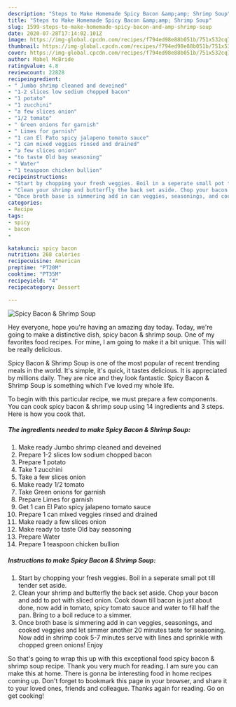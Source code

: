 ```yaml
---
description: "Steps to Make Homemade Spicy Bacon &amp;amp; Shrimp Soup"
title: "Steps to Make Homemade Spicy Bacon &amp;amp; Shrimp Soup"
slug: 1599-steps-to-make-homemade-spicy-bacon-and-amp-shrimp-soup
date: 2020-07-28T17:14:02.101Z
image: https://img-global.cpcdn.com/recipes/f794ed98e88b051b/751x532cq70/spicy-bacon-shrimp-soup-recipe-main-photo.jpg
thumbnail: https://img-global.cpcdn.com/recipes/f794ed98e88b051b/751x532cq70/spicy-bacon-shrimp-soup-recipe-main-photo.jpg
cover: https://img-global.cpcdn.com/recipes/f794ed98e88b051b/751x532cq70/spicy-bacon-shrimp-soup-recipe-main-photo.jpg
author: Mabel McBride
ratingvalue: 4.8
reviewcount: 22828
recipeingredient:
- " Jumbo shrimp cleaned and deveined"
- "1-2 slices low sodium chopped bacon"
- "1 potato"
- "1 zucchini"
- "a few slices onion"
- "1/2 tomato"
- " Green onions for garnish"
- " Limes for garnish"
- "1 can El Pato spicy jalapeno tomato sauce"
- "1 can mixed veggies rinsed and drained"
- "a few slices onion"
- "to taste Old bay seasoning"
- " Water"
- "1 teaspoon chicken bullion"
recipeinstructions:
- "Start by chopping your fresh veggies. Boil in a seperate small pot till tender set aside."
- "Clean your shrimp and butterfly the back set aside. Chop your bacon and add to pot with sliced onion. Cook down till bacon is just about done, now add in tomato, spicy tomato sauce and water to fill half the pan. Bring to a boil reduce to a simmer."
- "Once broth base is simmering add in can veggies, seasonings, and cooked veggies and let simmer another 20 minutes taste for seasoning. Now add in shrimp cook 5-7 minutes serve with lines and sprinkle with chopped green onions! Enjoy"
categories:
- Recipe
tags:
- spicy
- bacon
- 

katakunci: spicy bacon  
nutrition: 268 calories
recipecuisine: American
preptime: "PT20M"
cooktime: "PT35M"
recipeyield: "4"
recipecategory: Dessert

---
```



![Spicy Bacon &amp; Shrimp Soup](https://img-global.cpcdn.com/recipes/f794ed98e88b051b/751x532cq70/spicy-bacon-shrimp-soup-recipe-main-photo.jpg)

Hey everyone, hope you're having an amazing day today. Today, we're going to make a distinctive dish, spicy bacon &amp; shrimp soup. One of my favorites food recipes. For mine, I am going to make it a bit unique. This will be really delicious.



Spicy Bacon &amp; Shrimp Soup is one of the most popular of recent trending meals in the world. It's simple, it's quick, it tastes delicious. It is appreciated by millions daily. They are nice and they look fantastic. Spicy Bacon &amp; Shrimp Soup is something which I've loved my whole life.


To begin with this particular recipe, we must prepare a few components. You can cook spicy bacon &amp; shrimp soup using 14 ingredients and 3 steps. Here is how you cook that.

<!--inarticleads1-->

##### The ingredients needed to make Spicy Bacon &amp; Shrimp Soup:

1. Make ready  Jumbo shrimp cleaned and deveined
1. Prepare 1-2 slices low sodium chopped bacon
1. Prepare 1 potato
1. Take 1 zucchini
1. Take a few slices onion
1. Make ready 1/2 tomato
1. Take  Green onions for garnish
1. Prepare  Limes for garnish
1. Get 1 can El Pato spicy jalapeno tomato sauce
1. Prepare 1 can mixed veggies rinsed and drained
1. Make ready a few slices onion
1. Make ready to taste Old bay seasoning
1. Prepare  Water
1. Prepare 1 teaspoon chicken bullion




<!--inarticleads2-->

##### Instructions to make Spicy Bacon &amp; Shrimp Soup:

1. Start by chopping your fresh veggies. Boil in a seperate small pot till tender set aside.
1. Clean your shrimp and butterfly the back set aside. Chop your bacon and add to pot with sliced onion. Cook down till bacon is just about done, now add in tomato, spicy tomato sauce and water to fill half the pan. Bring to a boil reduce to a simmer.
1. Once broth base is simmering add in can veggies, seasonings, and cooked veggies and let simmer another 20 minutes taste for seasoning. Now add in shrimp cook 5-7 minutes serve with lines and sprinkle with chopped green onions! Enjoy




So that's going to wrap this up with this exceptional food spicy bacon &amp; shrimp soup recipe. Thank you very much for reading. I am sure you can make this at home. There is gonna be interesting food in home recipes coming up. Don't forget to bookmark this page in your browser, and share it to your loved ones, friends and colleague. Thanks again for reading. Go on get cooking!
